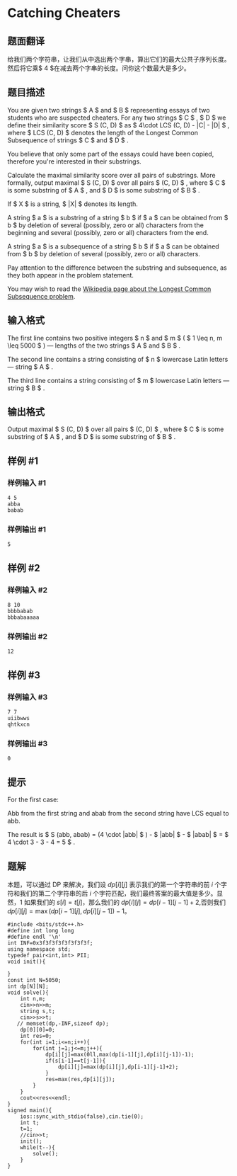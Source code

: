 # Catching Cheaters

## 题面翻译

给我们两个字符串，让我们从中选出两个字串，算出它们的最大公共子序列长度。然后将它乘$ 4 $在减去两个字串的长度。问你这个数最大是多少。

## 题目描述

You are given two strings $ A $ and $ B $ representing essays of two students who are suspected cheaters. For any two strings $ C $ , $ D $ we define their similarity score $ S (C, D) $ as $ 4\cdot LCS (C, D) - |C| - |D| $ , where $ LCS (C, D) $ denotes the length of the Longest Common Subsequence of strings $ C $ and $ D $ .

You believe that only some part of the essays could have been copied, therefore you're interested in their substrings.

Calculate the maximal similarity score over all pairs of substrings. More formally, output maximal $ S (C, D) $ over all pairs $ (C, D) $ , where $ C $ is some substring of $ A $ , and $ D $ is some substring of $ B $ .

If $ X $ is a string, $ |X| $ denotes its length.

A string $ a $ is a substring of a string $ b $ if $ a $ can be obtained from $ b $ by deletion of several (possibly, zero or all) characters from the beginning and several (possibly, zero or all) characters from the end.

A string $ a $ is a subsequence of a string $ b $ if $ a $ can be obtained from $ b $ by deletion of several (possibly, zero or all) characters.

Pay attention to the difference between the substring and subsequence, as they both appear in the problem statement.

You may wish to read the [Wikipedia page about the Longest Common Subsequence problem](https://en.wikipedia.org/wiki/Longest_common_subsequence_problem).

## 输入格式

The first line contains two positive integers $ n $ and $ m $ ( $ 1 \leq n, m \leq 5000 $ ) — lengths of the two strings $ A $ and $ B $ .

The second line contains a string consisting of $ n $ lowercase Latin letters — string $ A $ .

The third line contains a string consisting of $ m $ lowercase Latin letters — string $ B $ .

## 输出格式

Output maximal $ S (C, D) $ over all pairs $ (C, D) $ , where $ C $ is some substring of $ A $ , and $ D $ is some substring of $ B $ .

## 样例 #1

### 样例输入 #1

```
4 5
abba
babab
```

### 样例输出 #1

```
5
```

## 样例 #2

### 样例输入 #2

```
8 10
bbbbabab
bbbabaaaaa
```

### 样例输出 #2

```
12
```

## 样例 #3

### 样例输入 #3

```
7 7
uiibwws
qhtkxcn
```

### 样例输出 #3

```
0
```

## 提示

For the first case:

Abb from the first string and abab from the second string have LCS equal to abb.

The result is $ S (abb, abab) = (4 \cdot |abb| $ ) - $ |abb| $ - $ |abab| $ = $ 4 \cdot 3 - 3 - 4 = 5 $ .

## 题解
本题，可以通过 DP 来解决，我们设 $dp[i][j]$ 表示我们的第一个字符串的前 $i$ 个字符和我们的第二个字符串的后 $i$ 个字符匹配，我们最终答案的最大值是多少。显然，1 如果我们的 $s[i]=t[j]$，那么我们的 $dp[i][j]=dp[i-1][j-1]+2$,否则我们 $dp[i][j]=\max(dp[i-1][j],dp[i][j-1])-1$。

```
#include <bits/stdc++.h>
#define int long long
#define endl '\n'
int INF=0x3f3f3f3f3f3f3f3f;
using namespace std;
typedef pair<int,int> PII;
void init(){
    
}
const int N=5050;
int dp[N][N];
void solve(){
    int n,m;
    cin>>n>>m;
    string s,t;
    cin>>s>>t;
   // memset(dp,-INF,sizeof dp);
    dp[0][0]=0;
    int res=0;
    for(int i=1;i<=n;i++){
        for(int j=1;j<=m;j++){
            dp[i][j]=max(0ll,max(dp[i-1][j],dp[i][j-1])-1);
            if(s[i-1]==t[j-1]){
                dp[i][j]=max(dp[i][j],dp[i-1][j-1]+2);
            }
            res=max(res,dp[i][j]);
        }
    }
    cout<<res<<endl;
}
signed main(){
    ios::sync_with_stdio(false),cin.tie(0);
    int t;
    t=1;
    //cin>>t;
    init();
    while(t--){
        solve();
    }
}
```